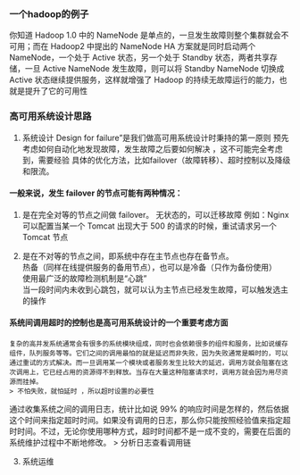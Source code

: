 ### 一个hadoop的例子
你知道 Hadoop 1.0 中的 NameNode 是单点的，一旦发生故障则整个集群就会不可用；而在 Hadoop2 中提出的 NameNode HA 方案就是同时启动两个 NameNode，一个处于 Active 状态，另一个处于 Standby 状态，两者共享存储，一旦 Active NameNode 发生故障，则可以将 Standby NameNode 切换成 Active 状态继续提供服务，这样就增强了 Hadoop 的持续无故障运行的能力，也就是提升了它的可用性

### 高可用系统设计思路

1. 系统设计
   Design for failure”是我们做高可用系统设计时秉持的第一原则
   预先考虑如何自动化地发现故障，发生故障之后要如何解决 ，这不可能完全考虑到，需要经验
   具体的优化方法，比如failover（故障转移）、超时控制以及降级和限流。


#### 一般来说，发生 failover 的节点可能有两种情况：
1. 是在完全对等的节点之间做 failover。
    无状态的，可以迁移故障
    例如：Nginx 可以配置当某一个 Tomcat 出现大于 500 的请求的时候，重试请求另一个 Tomcat 节点

2. 是在不对等的节点之间，即系统中存在主节点也存在备节点。  
    热备（同样在线提供服务的备用节点），也可以是冷备（只作为备份使用）  
    使用最广泛的故障检测机制是“心跳”    
    当一段时间内未收到心跳包，就可以认为主节点已经发生故障，可以触发选主的操作  

#### 系统间调用超时的控制也是高可用系统设计的一个重要考虑方面
    复杂的高并发系统通常会有很多的系统模块组成，同时也会依赖很多的组件和服务，比如说缓存组件，队列服务等等。它们之间的调用最怕的就是延迟而非失败，因为失败通常是瞬时的，可以通过重试的方式解决。而一旦调用某一个模块或者服务发生比较大的延迟，调用方就会阻塞在这次调用上，它已经占用的资源得不到释放。当存在大量这种阻塞请求时，调用方就会因为用尽资源而挂掉。
    > 不怕失败，就怕延时 ，所以超时设置的必要性

通过收集系统之间的调用日志，统计比如说 99% 的响应时间是怎样的，然后依据这个时间来指定超时时间。如果没有调用的日志，那么你只能按照经验值来指定超时时间。不过，无论你使用哪种方式，超时时间都不是一成不变的，需要在后面的系统维护过程中不断地修改。
    > 分析日志查看调用链    




3. 系统运维